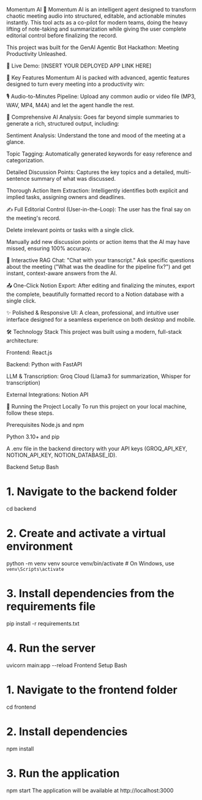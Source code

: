 Momentum AI 🚀
Momentum AI is an intelligent agent designed to transform chaotic meeting audio into structured, editable, and actionable minutes instantly. This tool acts as a co-pilot for modern teams, doing the heavy lifting of note-taking and summarization while giving the user complete editorial control before finalizing the record.

This project was built for the GenAI Agentic Bot Hackathon: Meeting Productivity Unleashed.

🔴 Live Demo: [INSERT YOUR DEPLOYED APP LINK HERE]

🌟 Key Features
Momentum AI is packed with advanced, agentic features designed to turn every meeting into a productivity win:

🎙️ Audio-to-Minutes Pipeline: Upload any common audio or video file (MP3, WAV, MP4, M4A) and let the agent handle the rest.


🧠 Comprehensive AI Analysis: Goes far beyond simple summaries to generate a rich, structured output, including:

Sentiment Analysis: Understand the tone and mood of the meeting at a glance.

Topic Tagging: Automatically generated keywords for easy reference and categorization.

Detailed Discussion Points: Captures the key topics and a detailed, multi-sentence summary of what was discussed.


Thorough Action Item Extraction: Intelligently identifies both explicit and implied tasks, assigning owners and deadlines.

✍️ Full Editorial Control (User-in-the-Loop): The user has the final say on the meeting's record.

Delete irrelevant points or tasks with a single click.

Manually add new discussion points or action items that the AI may have missed, ensuring 100% accuracy.

🤖 Interactive RAG Chat: "Chat with your transcript." Ask specific questions about the meeting ("What was the deadline for the pipeline fix?") and get instant, context-aware answers from the AI.


📤 One-Click Notion Export: After editing and finalizing the minutes, export the complete, beautifully formatted record to a Notion database with a single click.

✨ Polished & Responsive UI: A clean, professional, and intuitive user interface designed for a seamless experience on both desktop and mobile.

🛠️ Technology Stack
This project was built using a modern, full-stack architecture:


Frontend: React.js 


Backend: Python with FastAPI 

LLM & Transcription: Groq Cloud (Llama3 for summarization, Whisper for transcription)


External Integrations: Notion API 

🚀 Running the Project Locally
To run this project on your local machine, follow these steps.

Prerequisites
Node.js and npm

Python 3.10+ and pip

A .env file in the backend directory with your API keys (GROQ_API_KEY, NOTION_API_KEY, NOTION_DATABASE_ID).

Backend Setup
Bash

# 1. Navigate to the backend folder
cd backend

# 2. Create and activate a virtual environment
python -m venv venv
source venv/bin/activate  # On Windows, use `venv\Scripts\activate`

# 3. Install dependencies from the requirements file
pip install -r requirements.txt

# 4. Run the server
uvicorn main:app --reload
Frontend Setup
Bash

# 1. Navigate to the frontend folder
cd frontend

# 2. Install dependencies
npm install

# 3. Run the application
npm start
The application will be available at http://localhost:3000